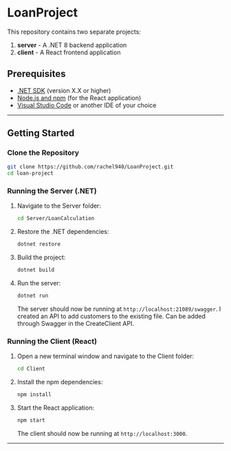 
# LoanProject

This repository contains two separate projects:
1. **server** - A .NET 8 backend application
2. **client** - A React frontend application

## Prerequisites

- [.NET SDK](https://dotnet.microsoft.com/download) (version X.X or higher)
- [Node.js and npm](https://nodejs.org/) (for the React application)
- [Visual Studio Code](https://code.visualstudio.com/) or another IDE of your choice

---

## Getting Started

### Clone the Repository

```bash
git clone https://github.com/rachel940/LoanProject.git
cd loan-project
```

### Running the Server (.NET)

1. Navigate to the Server folder:

    ```bash
    cd Server/LoanCalculation
    ```

2. Restore the .NET dependencies:

    ```bash
    dotnet restore
    ```

3. Build the project:

    ```bash
    dotnet build
    ```

4. Run the server:

    ```bash
    dotnet run
    ```

   The server should now be running at `http://localhost:21089/swagger`.
   I created an API to add customers to the existing file. Can be added through Swagger in the CreateClient API.

### Running the Client (React)

1. Open a new terminal window and navigate to the Client folder:

    ```bash
    cd Client
    ```

2. Install the npm dependencies:

    ```bash
    npm install
    ```

3. Start the React application:

    ```bash
    npm start
    ```

   The client should now be running at `http://localhost:3000`.

---
